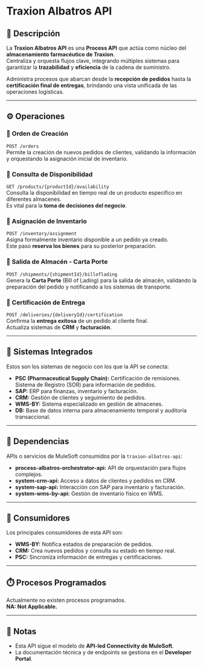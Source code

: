 # Traxion Albatros API

## 📌 Descripción  
La **Traxion Albatros API** es una **Process API** que actúa como núcleo del **almacenamiento farmacéutico de Traxion**.  
Centraliza y orquesta flujos clave, integrando múltiples sistemas para garantizar la **trazabilidad** y **eficiencia** de la cadena de suministro.  

Administra procesos que abarcan desde la **recepción de pedidos** hasta la **certificación final de entregas**, brindando una vista unificada de las operaciones logísticas.

---

## ⚙️ Operaciones

### 🔹 Orden de Creación  
`POST /orders`  
Permite la creación de nuevos pedidos de clientes, validando la información y orquestando la asignación inicial de inventario.

### 🔹 Consulta de Disponibilidad  
`GET /products/{productId}/availability`  
Consulta la disponibilidad en tiempo real de un producto específico en diferentes almacenes.  
Es vital para la **toma de decisiones del negocio**.

### 🔹 Asignación de Inventario  
`POST /inventory/assignment`  
Asigna formalmente inventario disponible a un pedido ya creado.  
Este paso **reserva los bienes** para su posterior preparación.

### 🔹 Salida de Almacén - Carta Porte  
`POST /shipments/{shipmentId}/billoflading`  
Genera la **Carta Porte** (Bill of Lading) para la salida de almacén, validando la preparación del pedido y notificando a los sistemas de transporte.

### 🔹 Certificación de Entrega  
`POST /deliveries/{deliveryId}/certification`  
Confirma la **entrega exitosa** de un pedido al cliente final.  
Actualiza sistemas de **CRM** y **facturación**.

---

## 🏢 Sistemas Integrados

Estos son los sistemas de negocio con los que la API se conecta:

- **PSC (Pharmaceutical Supply Chain):** Certificación de remisiones. Sistema de Registro (SOR) para información de pedidos.  
- **SAP:** ERP para finanzas, inventario y facturación.  
- **CRM:** Gestión de clientes y seguimiento de pedidos.  
- **WMS-BY:** Sistema especializado en gestión de almacenes.  
- **DB:** Base de datos interna para almacenamiento temporal y auditoría transaccional.  

---

## 🔗 Dependencias

APIs o servicios de MuleSoft consumidos por la `traxion-albatros-api`:

- **process-albatros-orchestrator-api:** API de orquestación para flujos complejos.  
- **system-crm-api:** Acceso a datos de clientes y pedidos en CRM.  
- **system-sap-api:** Interacción con SAP para inventario y facturación.  
- **system-wms-by-api:** Gestión de inventario físico en WMS.  

---

## 👥 Consumidores

Los principales consumidores de esta API son:

- **WMS-BY:** Notifica estados de preparación de pedidos.  
- **CRM:** Crea nuevos pedidos y consulta su estado en tiempo real.  
- **PSC:** Sincroniza información de entregas y certificaciones.  

---

## ⏱️ Procesos Programados

Actualmente no existen procesos programados.  
**NA: Not Applicable.**

---

## 📖 Notas

- Esta API sigue el modelo de **API-led Connectivity de MuleSoft**.  
- La documentación técnica y de endpoints se gestiona en el **Developer Portal**.  
